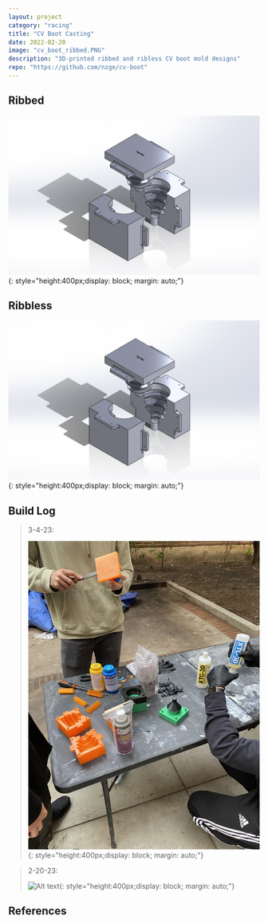 ```yaml
---
layout: project
category: "racing"
title: "CV Boot Casting"
date: 2022-02-20
image: "cv_boot_ribbed.PNG"
description: "3D-printed ribbed and ribless CV boot mold designs"
repo: "https://github.com/nzge/cv-boot"
---
```


## Ribbed
![Alt text](/assets/media/cv-boot_media/cv-boot_ribbed.png){: 
style="height:400px;display: block; margin: auto;"}

## Ribbless
![Alt text](/assets/media/cv-boot_media/cv-boot_ribbed.png){: 
style="height:400px;display: block; margin: auto;"}


## Build Log
> 3-4-23: 
>
> ![Alt text](/assets/media/cv-boot_media/mold-prep.JPG){: 
style="height:400px;display: block; margin: auto;"}


> 2-20-23: 
>
> ![Alt text](/assets/media/cv-boot_media/test-print.JPG){: 
style="height:400px;display: block; margin: auto;"}


## References
